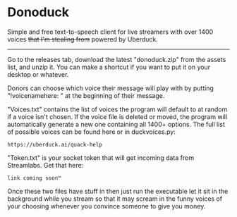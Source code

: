 # Donoduck
Simple and free text-to-speech client for live streamers with over 1400 voices ~~that I'm stealing from~~ powered by Uberduck.


-----------------------------


Go to the releases tab, download the latest "donoduck.zip" from the assets list, and unzip it. You can make a shortcut if you want to put it on your desktop or whatever.

Donors can choose which voice their message will play with by putting "!voicenamehere: " at the beginning of their message.

"Voices.txt" contains the list of voices the program will default to at random if a voice isn't chosen. If the voice file is deleted or moved, the program will automatically generate a new one containing all 1400+ options. The full list of possible voices can be found here or in duckvoices.py:

    https://uberduck.ai/quack-help
    
"Token.txt" is your socket token that will get incoming data from Streamlabs. Get that here:

    link coming soon™
    
Once these two files have stuff in then just run the executable let it sit in the background while you stream so that it may scream in the funny voices of your choosing whenever you convince someone to give you money.
